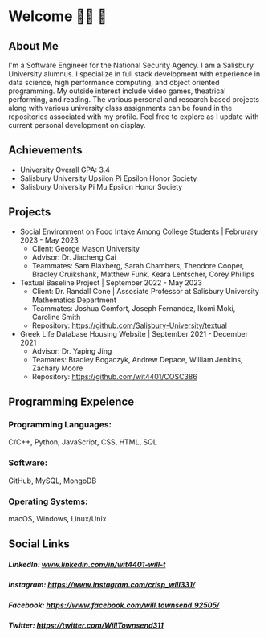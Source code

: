 # Welcome 👋🏽 🤖
## About Me 
I'm a Software Engineer for the National Security Agency. I am a Salisbury University alumnus. I specialize in full stack development with experience in data science, high performance computing, and object oriented programming. My outside interest include video games, theatrical performing, and reading. The various personal and research based projects along with various university class assignments can be found in the repositories associated with my profile. Feel free to explore as I update with current personal development on display.
## Achievements
* University Overall GPA: 3.4
* Salisbury University Upsilon Pi Epsilon Honor Society
* Salisbury University Pi Mu Epsilon Honor Society
## Projects
* Social Environment on Food Intake Among College Students | Februrary 2023 - May 2023
  * Client: George Mason University
  * Advisor: Dr. Jiacheng Cai
  * Teammates: Sam Blaxberg, Sarah Chambers, Theodore Cooper, Bradley Cruikshank, Matthew Funk, Keara Lentscher, Corey Phillips 
* Textual Baseline Project | September 2022 - May 2023
  * Client: Dr. Randall Cone | Assosiate Professor at Salisbury University Mathematics Department
  * Teammates: Joshua Comfort, Joseph Fernandez, Ikomi Moki, Caroline Smith
  * Repository: https://github.com/Salisbury-University/textual
* Greek Life Database Housing Website | September 2021 - December 2021
  * Advisor: Dr. Yaping Jing
  * Teamates: Bradley Bogaczyk, Andrew Depace, William Jenkins, Zachary Moore
  * Repository: https://github.com/wit4401/COSC386

## Programming Expeience
### Programming Languages:
C/C++, Python, JavaScript, CSS, HTML, SQL
### Software:
GitHub, MySQL, MongoDB
### Operating Systems:
macOS, Windows, Linux/Unix
## Social Links
##### LinkedIn: www.linkedin.com/in/wit4401-will-t 
##### Instagram: https://www.instagram.com/crisp_will331/ 
##### Facebook: https://www.facebook.com/will.townsend.92505/ 
##### Twitter: https://twitter.com/WillTownsend311

